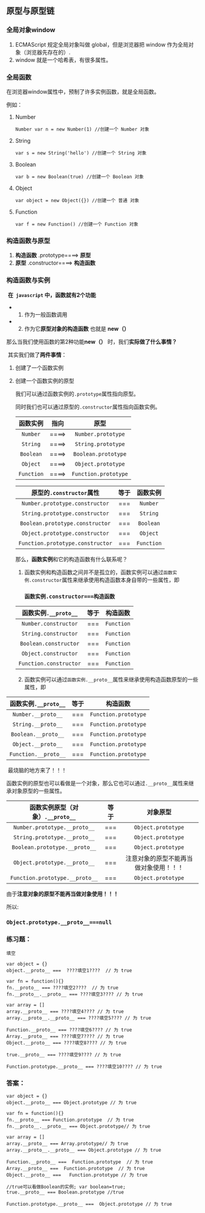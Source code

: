 ## **原型与原型链**

### 全局对象window

1.  ECMAScript 规定全局对象叫做 global，但是浏览器把 window 作为全局对象（浏览器先存在的）.
2. window 就是一个哈希表，有很多属性。  

### 全局函数

在浏览器window属性中，预制了许多实例函数，就是全局函数。

例如：

1. Number

   `Number var n = new Number(1) //创建一个 Number 对象 `

2. String 

   `var s = new String('hello') //创建一个 String 对象` 

3. Boolean

    `var b = new Boolean(true) //创建一个 Boolean 对象 `

4. Object

    `var object = new Object({}) //创建一个 普通 对象 `

5. Function

    `var f = new Function() //创建一个 Function 对象 `

### 构造函数与原型

1. **构造函数**      .prototype====>         **原型**
2.  **原型**          .constructor====>    **构造函数**

### 构造函数与实例

​	 **在` javascript` 中，函数就有2个功能** 

  - 1. 作为一般函数调用

  - 2. 作为它**原型对象的构造函数** 也就是  **new（）** 

   那么当我们使用函数的第2种功能**new（）** 时，我们**实际做了什么事情？**

​	 其实我们做了**两件事情**： 

1. 创建了一个函数实例

2. 创建一个函数实例的原型

   我们可以通过函数实例的`.prototype`属性指向原型。

   同时我们也可以通过原型的`.constructor`属性指向函数实例。

   |  函数实例  | 指向  |         原型         |
   | :--------: | :---: | :------------------: |
   |  `Number`  | ====> |  `Number.prototype`  |
   |  `String`  | ====> |  `String.prototype`  |
   | `Boolean`  | ====> | `Boolean.prototype`  |
   |  `Object`  | ====> |  `Object.prototype`  |
   | `Function` | ====> | `Function.prototype` |

   

   |  原型的`.constructor`属性  | 等于 |         函数实例         |
   | :--------: | :---: | :------------------: |
   |  `Number.prototype.constructor`  | === |  `Number`  |
   |  `String.prototype.constructor`  | === |  `String`  |
   | `Boolean.prototype.constructor`  | === | `Boolean`  |
   |  `Object.prototype.constructor`  | === |  `Object`  |
   | `Function.prototype.constructor` | === | `Function` |

   那么，**函数实例**和它的构造函数有什么联系呢？

   1. 函数实例和构造函数之间并不是孤立的，函数实例可以通过`函数实例.constructor`属性来继承使用构造函数本身自带的一些属性，即

       ###    `函数实例.constructor===构造函数`

   |  函数实例`.__proto__`  | 等于 |         构造函数         |
   | :--------: | :---: | :------------------: |
   |  `Number.constructor`  | === |  `Function`  |
   |  `String.constructor`  | === |  `Function`  |
   | `Boolean.constructor`  | === |  `Function`  |
   |  `Object.constructor`  | === |  `Function`  |
   | `Function.constructor` | === |  `Function`  |

   2. 函数实例可以通过`函数实例.__proto__`属性来继承使用构造函数原型的一些属性，即

|  函数实例`.__proto__`  | 等于 |         构造函数         |
| :--------: | :---: | :------------------: |
|  `Number.__proto__`  | === |  `Function.prototype`  |
|  `String.__proto__`  | === |  `Function.prototype`  |
| `Boolean.__proto__`  | === |  `Function.prototype`  |
|  `Object.__proto__`  | === |  `Function.prototype`  |
| `Function.__proto__` | === |  `Function.prototype`  |

​      最烧脑的地方来了！！！

函数实例的原型也可以看做是一个对象，那么它也可以通过`.__proto__`属性来继承对象原型的一些属性。

|  函数实例原型（对象）`.__proto__`  | 等于 |         对象原型         |
| :--------: | :---: | :------------------: |
|  `Number.prototype.__proto__`  | === |  `Object.prototype`  |
|  `String.prototype.__proto__`  | === |  `Object.prototype`  |
| `Boolean.prototype.__proto__`  | === |  `Object.prototype`  |
|  `Object.prototype.__proto__`  | === | 注意对象的原型不能再当做对象使用！！！ |
| `Function.prototype.__proto__` | === |  `Object.prototype`  |

由于**注意对象的原型不能再当做对象使用！！！**

所以:

### `Object.prototype.__proto__===null`

### 练习题：

```
填空

var object = {}
object.__proto__ ===  ????填空1????  // 为 true

var fn = function(){}
fn.__proto__ === ????填空2????  // 为 true
fn.__proto__.__proto__ === ????填空3???? // 为 true

var array = []
array.__proto__ === ????填空4???? // 为 true
array.__proto__.__proto__ === ????填空5???? // 为 true

Function.__proto__ === ????填空6???? // 为 true
Array.__proto__ === ????填空7???? // 为 true
Object.__proto__ === ????填空8???? // 为 true

true.__proto__ === ????填空9???? // 为 true

Function.prototype.__proto__ === ????填空10???? // 为 true
```

### 答案：

```
var object = {}
object.__proto__ === Object.prototype // 为 true

var fn = function(){}
fn.__proto__ === Function.prototype  // 为 true
fn.__proto__.__proto__ === Object.prototype// 为 true

var array = []
array.__proto__ === Array.prototype// 为 true
array.__proto__.__proto__ === Object.prototype // 为 true

Function.__proto__ ===  Function.prototype  // 为 true
Array.__proto__ ===  Function.prototype  // 为 true
Object.__proto__ ===   Function.prototype // 为 true

//true可以看做Boolean的实例; var boolean=true;
true.__proto__ === Boolean.prototype //true

Function.prototype.__proto__ ===  Object.prototype // 为 true
```

